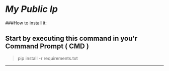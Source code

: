 # __*My Public Ip*__

###How to install it:

__Start by executing this command in you'r Command Prompt ( CMD )__
---
> pip install -r requirements.txt
---
